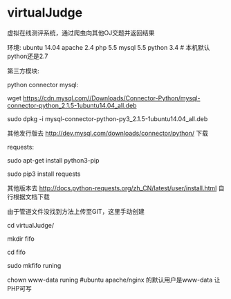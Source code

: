 # virtualJudge
虚拟在线测评系统，通过爬虫向其他OJ交题并返回结果

环境:
ubuntu 14.04 apache 2.4 php 5.5 mysql 5.5 python 3.4 # 本机默认python还是2.7

第三方模块:

python connector mysql:

wget https://cdn.mysql.com//Downloads/Connector-Python/mysql-connector-python_2.1.5-1ubuntu14.04_all.deb

sudo dpkg -i mysql-connector-python-py3_2.1.5-1ubuntu14.04_all.deb

其他发行版去 http://dev.mysql.com/downloads/connector/python/ 下载



requests:

sudo apt-get install python3-pip

sudo pip3 install requests

其他版本去 http://docs.python-requests.org/zh_CN/latest/user/install.html 自行根据文档下载

由于管道文件没找到方法上传至GIT，这里手动创建

cd virtualJudge/

mkdir fifo

cd fifo

sudo mkfifo runing

chown www-data runing #ubuntu apache/nginx 的默认用户是www-data 让PHP可写


